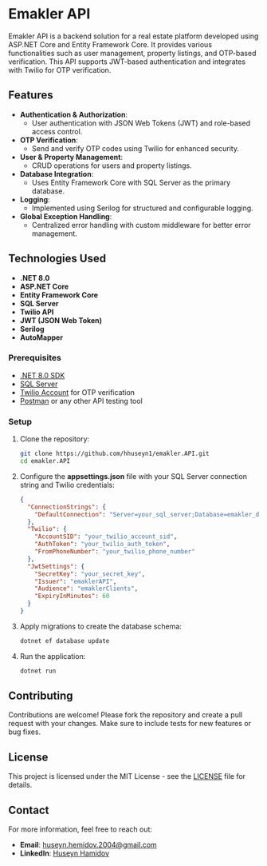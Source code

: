 
# Emakler API

Emakler API is a backend solution for a real estate platform developed using ASP.NET Core and Entity Framework Core. It provides various functionalities such as user management, property listings, and OTP-based verification. This API supports JWT-based authentication and integrates with Twilio for OTP verification. 

## Features

- **Authentication & Authorization**: 
  - User authentication with JSON Web Tokens (JWT) and role-based access control.
- **OTP Verification**: 
  - Send and verify OTP codes using Twilio for enhanced security.
- **User & Property Management**: 
  - CRUD operations for users and property listings.
- **Database Integration**: 
  - Uses Entity Framework Core with SQL Server as the primary database.
- **Logging**: 
  - Implemented using Serilog for structured and configurable logging.
- **Global Exception Handling**: 
  - Centralized error handling with custom middleware for better error management.

## Technologies Used

- **.NET 8.0**
- **ASP.NET Core**
- **Entity Framework Core**
- **SQL Server**
- **Twilio API**
- **JWT (JSON Web Token)**
- **Serilog**
- **AutoMapper**

### Prerequisites

- [.NET 8.0 SDK](https://dotnet.microsoft.com/download/dotnet/8.0)
- [SQL Server](https://www.microsoft.com/en-us/sql-server/sql-server-downloads)
- [Twilio Account](https://www.twilio.com/) for OTP verification
- [Postman](https://www.postman.com/) or any other API testing tool

### Setup

1. Clone the repository:

   ```bash
   git clone https://github.com/hhuseyn1/emakler.API.git
   cd emakler.API
   ```

2. Configure the **appsettings.json** file with your SQL Server connection string and Twilio credentials:

   ```json
   {
     "ConnectionStrings": {
       "DefaultConnection": "Server=your_sql_server;Database=emakler_db;Trusted_Connection=True;"
     },
     "Twilio": {
       "AccountSID": "your_twilio_account_sid",
       "AuthToken": "your_twilio_auth_token",
       "FromPhoneNumber": "your_twilio_phone_number"
     },
     "JwtSettings": {
       "SecretKey": "your_secret_key",
       "Issuer": "emaklerAPI",
       "Audience": "emaklerClients",
       "ExpiryInMinutes": 60
     }
   }
   ```

3. Apply migrations to create the database schema:

   ```bash
   dotnet ef database update
   ```

4. Run the application:

   ```bash
   dotnet run
   ```

## Contributing

Contributions are welcome! Please fork the repository and create a pull request with your changes. Make sure to include tests for new features or bug fixes.

## License

This project is licensed under the MIT License - see the [LICENSE](LICENSE) file for details.

## Contact

For more information, feel free to reach out:

- **Email**: [huseyn.hemidov.2004@gmail.com](mailto:your-email@example.com)
- **LinkedIn**: [Huseyn Hamidov](https://www.linkedin.com/in/huseyn-hemidov/)
